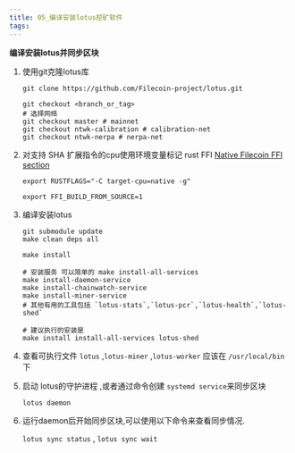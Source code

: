 ```yaml
---
title: 05_编译安装lotus挖矿软件
tags: 
---
```


**编译安装lotus并同步区块**

1. 使用git克隆lotus库
	
	```
	git clone https://github.com/Filecoin-project/lotus.git
	
	git checkout <branch_or_tag>
	# 选择网络
	git checkout master # mainnet
	git checkout ntwk-calibration # calibration-net
	git checkout ntwk-nerpa # nerpa-net
	```
	
2. 对支持 SHA 扩展指令的cpu使用环境变量标记 rust FFI [Native Filecoin FFI section](https://docs.Filecoin.io/get-started/lotus/installation/#native-Filecoin-ffi)
	
	`export RUSTFLAGS="-C target-cpu=native -g"`
	
	`export FFI_BUILD_FROM_SOURCE=1`
	
3. 编译安装lotus
	
	```
	git submodule update
	make clean deps all
	
	make install

	# 安装服务 可以简单的 make install-all-services
	make install-daemon-service
	make install-chainwatch-service
	make install-miner-service
	# 其他有用的工具包括 `lotus-stats`,`lotus-pcr`,`lotus-health`,`lotus-shed`
	
	# 建议执行的安装是
	make install install-all-services lotus-shed
	```
	
4. 查看可执行文件 `lotus`	,`lotus-miner`	,`lotus-worker`	应该在 `/usr/local/bin` 下
5. 启动 lotus的守护进程 ,或者通过命令创建 `systemd service`来同步区块

	`lotus daemon`

6. 运行daemon后开始同步区块,可以使用以下命令来查看同步情况.

	`lotus sync status` ,  `lotus sync wait`